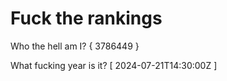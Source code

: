 # Fuck the rankings

Who the hell am I?
{ 3786449 }

What fucking year is it?
[ 2024-07-21T14:30:00Z ]
